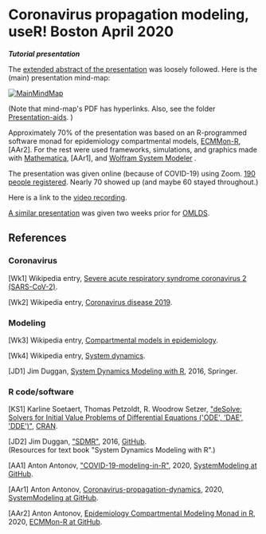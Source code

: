 # Coronavirus propagation modeling, useR! Boston April 2020
***Tutorial presentation***   

The 
[extended abstract of the presentation](https://github.com/antononcube/SystemModeling/blob/master/Presentations/UseR!-Meetup-Boston-2020/ExtendedAbstract.md)
was loosely followed. 
Here is the (main) presentation mind-map:

[![MainMindMap](https://github.com/antononcube/SystemModeling/raw/master/Presentations/UseR!-Meetup-Boston-2020/Presentation-aids/UseR!-Boston-April-2020-tutorial-mind-map.png)](https://github.com/antononcube/SystemModeling/raw/master/Presentations/UseR!-Meetup-Boston-2020/Presentation-aids/UseR!-Boston-April-2020-tutorial-mind-map.pdf)

(Note that mind-map's PDF has hyperlinks. Also, see the folder 
[Presentation-aids](https://github.com/antononcube/SystemModeling/raw/master/Presentations/UseR!-Meetup-Boston-2020/Presentation-aids).
)

Approximately 70% of the presentation was based on an R-programmed software monad for epidemiology compartmental models,
[ECMMon-R](https://github.com/antononcube/ECMMon-R), [AAr2].
For the rest were used frameworks, simulations, and graphics made with
[Mathematica](https://www.wolfram.com/mathematica), [AAr1],
and
[Wolfram System Modeler](https://www.wolfram.com/system-modeler/) . 

The presentation was given online (because of COVID-19) using Zoom. 
[190 people registered](https://www.meetup.com/Boston-useR/events/269304135).
Nearly 70 showed up (and maybe 60 stayed throughout.) 

Here is a link to the [video recording](https://youtu.be/X8MgHG0SWtE).

[A similar presentation](https://github.com/antononcube/SystemModeling/tree/master/Presentations/OMLDS-Meetup-March-2020)
was given two weeks prior for [OMLDS](https://www.meetup.com/Orlando-MLDS/events/269445903/).

## References

### Coronavirus 

\[Wk1\] Wikipedia entry, 
[Severe acute respiratory syndrome coronavirus 2 (SARS-CoV-2)](https://en.wikipedia.org/wiki/Severe_acute_respiratory_syndrome_coronavirus_2).

\[Wk2\] Wikipedia entry,
[Coronavirus disease 2019](https://en.wikipedia.org/wiki/Coronavirus_disease_2019).

### Modeling

\[Wk3\] Wikipedia entry,
[Compartmental models in epidemiology](https://en.wikipedia.org/wiki/Compartmental_models_in_epidemiology).

\[Wk4\] Wikipedia entry,
[System dynamics](https://en.wikipedia.org/wiki/System_dynamics).

\[JD1\] Jim Duggan, 
[System Dynamics Modeling with R](https://www.springer.com/gp/book/9783319340418), 
2016, Springer.

### R code/software

\[KS1\] Karline Soetaert, Thomas Petzoldt, R. Woodrow Setzer,
["deSolve: Solvers for Initial Value Problems of Differential Equations ('ODE', 'DAE', 'DDE')"](https://cran.r-project.org/web/packages/deSolve/index.html),
[CRAN](https://cran.r-project.org). 

\[JD2\] Jim Duggan, 
["SDMR"](https://github.com/JimDuggan/SDMR), 
2016, 
[GitHub](https://github.com/JimDuggan).   
(Resources for text book "System Dynamics Modeling with R".)
 
\[AA1\] Anton Antonov, 
["COVID-19-modeling-in-R"](https://github.com/antononcube/SystemModeling/tree/master/Projects/Coronavirus-propagation-dynamics/R/COVID-19-modeling-in-R), 
2020,
[SystemModeling at GitHub](https://github.com/antononcube/SystemModeling). 
 
\[AAr1\] Anton Antonov, 
[Coronavirus-propagation-dynamics](../../Projects/Coronavirus-propagation-dynamics), 
2020,
[SystemModeling at GitHub](https://github.com/antononcube/SystemModeling).
 
\[AAr2\] Anton Antonov, 
[Epidemiology Compartmental Modeling Monad in R](https://github.com/antononcube/ECMMon-R), 
2020,
[ECMMon-R at GitHub](https://github.com/antononcube/ECMMon-R). 
 